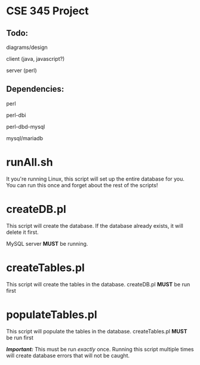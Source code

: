 # CSE 345 Project

## Todo:
diagrams/design

client  (java, javascript?)

server  (perl)

## Dependencies:
perl

perl-dbi

perl-dbd-mysql

mysql/mariadb

# runAll.sh
It you're running Linux, this script will set up the entire database for you.
You can run this once and forget about the rest of the scripts!  

# createDB.pl
This script will create the database. If the database already exists, it will 
delete it first.

MySQL server **MUST** be running.

# createTables.pl
This script will create the tables in the database. createDB.pl **MUST** be run
first

# populateTables.pl
This script will populate the tables in the database. createTables.pl **MUST**
be run first

**_Important:_** This must be run _exactly_ once. Running this script multiple
times will create database errors that will not be caught.
